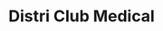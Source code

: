 ---
title: "Distri Club Medical"
url: /cayenne/distri-club-medical/
shop: approvisionnement médical
---